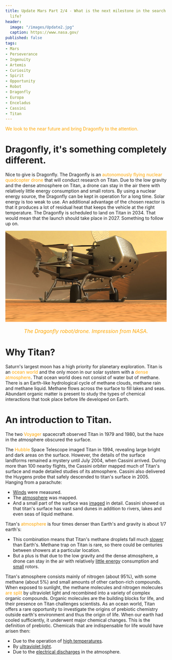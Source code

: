```yaml
---
title: Update Mars Part 2/4 - What is the next milestone in the search for extraterrestrial
  life?
header:
  image: "/images/Update2.jpg"
  caption: https://www.nasa.gov/
published: false
tags:
- Mars
- Perseverance
- Ingenuity
- Artemis
- Curiosity
- Spirit
- Opportunity
- Robot
- Dragonfly
- Europa
- Enceladus
- Cassini
- Titan
---
```


<span style="color: orange;">We look to the near future and bring Dragonfly to the attention.</span>

# Dragonfly, it's something completely different.

Nice to give is Dragonfly. The Dragonfly is an <span style="color: orange;">autonomously flying nuclear quadcopter drone</span> that will conduct research on Titan. Due to the low gravity and the dense atmosphere on Titan, a drone can stay in the air there with relatively little energy consumption and small rotors. By using a nuclear energy source, the Dragonfly can be kept in operation for a long time. Solar energy is too weak to use. An additional advantage of the chosen reactor is that it produces a lot of residual heat that keeps the vehicle at the right temperature. The Dragonfly is scheduled to land on Titan in 2034. That would mean that the launch should take place in 2027. Something to follow up on.

<div align="center"><img src="/images/Dragonfly.jpg" alt="" width="" height=""></div>

<p style="text-align: center; font-size: 12pt;"><span style="color: orange;"><i>The Dragonfly robot/drone. Impression from NASA.</i></span></p>

# Why Titan?

Saturn's largest moon has a high priority for planetary exploration. Titan is an <span style="color: orange;">ocean world</span> and the only moon in our solar system with a <span style="color: orange;">dense atmosphere</span>. That ocean world does not consist of water but of methane. There is an Earth-like hydrological cycle of methane clouds, methane rain and methane liquid. Methane flows across the surface to fill lakes and seas. Abundant organic matter is present to study the types of chemical interactions that took place before life developed on Earth.

# An introduction to Titan.

The two <span style="color: orange;">Voyager</span> spacecraft observed Titan in 1979 and 1980, but the haze in the atmosphere obscured the surface.

The <span style="color: orange;">Hubble</span> Space Telescope imaged Titan in 1994, revealing large bright and dark areas on the surface. However, the details of the surface landforms remained a mystery until July 2004, when Cassini arrived. During more than 100 nearby flights, the Cassini orbiter mapped much of Titan's surface and made detailed studies of its atmosphere. 
Cassini also delivered the Huygens probe that safely descended to titan's surface in 2005. Hanging from a parachute:
* <u>Winds</u> were measured.
* The <u>atmosphere</u> was mapped.
* And a small part of the surface was <u>imaged</u> in detail. 
Cassini showed us that titan's surface has vast sand dunes in addition to rivers, lakes and even seas of liquid methane. 

Titan's <span style="color: orange;">atmosphere</span> is four times denser than Earth's and gravity is about 1/7 earth's:
* This combination means that Titan's methane droplets fall much <u>slower</u> than Earth's. Methane trap on Titan is rare, so there could be centuries between showers at a particular location.
* But a plus is that due to the low gravity and the dense atmosphere, a drone can stay in the air with relatively <u>little energy</u> consumption and <u>small</u> rotors.

Titan's atmosphere consists mainly of nitrogen (about 95%), with some methane (about 5%) and small amounts of other carbon-rich compounds. When exposed to sunlight, the methane molecules and nitrogen molecules <span style="color: orange;">are split</span> by ultraviolet light and recombined into a variety of complex organic compounds. Organic molecules are the building blocks for life, and their presence on Titan challenges scientists.
As an ocean world, Titan offers a rare opportunity to investigate the origins of prebiotic chemistry outside earth's environment and thus the origin of life. When our earth had cooled sufficiently, it underwent major chemical changes. This is the definition of prebiotic. Chemicals that are indispensable for life would have arisen then:
* Due to the operation of <u>high temperatures</u>.
* By <u>ultraviolet light</u>.
* Due to the <u>electrical discharges</u> in the atmosphere.
